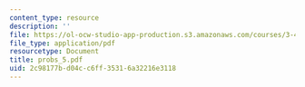 ```yaml
---
content_type: resource
description: ''
file: https://ol-ocw-studio-app-production.s3.amazonaws.com/courses/3-45-magnetic-materials-spring-2004/2c98177bd04cc6ff35316a32216e3118_probs_5.pdf
file_type: application/pdf
resourcetype: Document
title: probs_5.pdf
uid: 2c98177b-d04c-c6ff-3531-6a32216e3118
---
```

